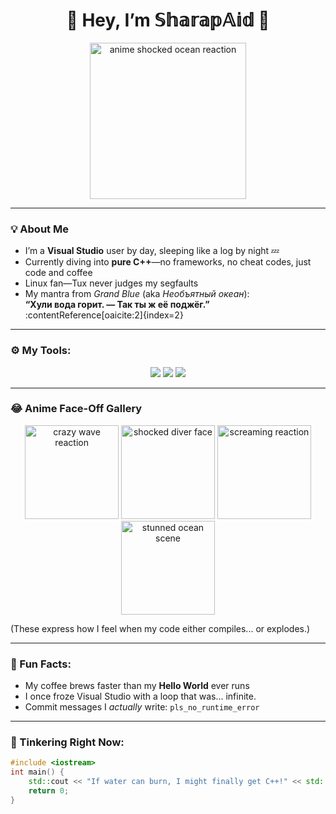 <h1 align="center">🌊 Hey, I’m 𝕊𝕙𝕒𝕣𝕒𝕡𝔸𝕚𝕕 🌊</h1>

<p align="center">
  <img src="SHOCKED_WATER_IMAGE_URL" width="250" alt="anime shocked ocean reaction"/>
</p>

---

### 💡 About Me

- I’m a **Visual Studio** user by day, sleeping like a log by night 💤  
- Currently diving into **pure C++**—no frameworks, no cheat codes, just code and coffee  
- Linux fan—Tux never judges my segfaults  
- My mantra from *Grand Blue* (aka *Необъятный океан*):  
  **“Хули вода горит. — Так ты ж её поджёг.”** :contentReference[oaicite:2]{index=2}

---

### ⚙️ My Tools:
<p align="center">
  <img src="https://img.shields.io/badge/C%2B%2B-00599C?style=for-the-badge&logo=c%2B%2B&logoColor=white"/>
  <img src="https://img.shields.io/badge/Visual_Studio-5C2D91?style=for-the-badge&logo=visual-studio&logoColor=white"/>
  <img src="https://img.shields.io/badge/Linux-FCC624?style=for-the-badge&logo=linux&logoColor=black"/>
</p>

---

### 😂 Anime Face-Off Gallery
<p align="center">
  <img src="IMAGE1_URL" alt="crazy wave reaction" width="150"/>
  <img src="IMAGE2_URL" alt="shocked diver face" width="150"/>
  <img src="IMAGE3_URL" alt="screaming reaction" width="150"/>
  <img src="IMAGE4_URL" alt="stunned ocean scene" width="150"/>
</p>

(These express how I feel when my code either compiles... or explodes.)

---

### 🧪 Fun Facts:

- My coffee brews faster than my **Hello World** ever runs  
- I once froze Visual Studio with a loop that was... infinite.  
- Commit messages I *actually* write: `pls_no_runtime_error`

---

### 🔧 Tinkering Right Now:

```cpp
#include <iostream>
int main() {
    std::cout << "If water can burn, I might finally get C++!" << std::endl;
    return 0;
}
